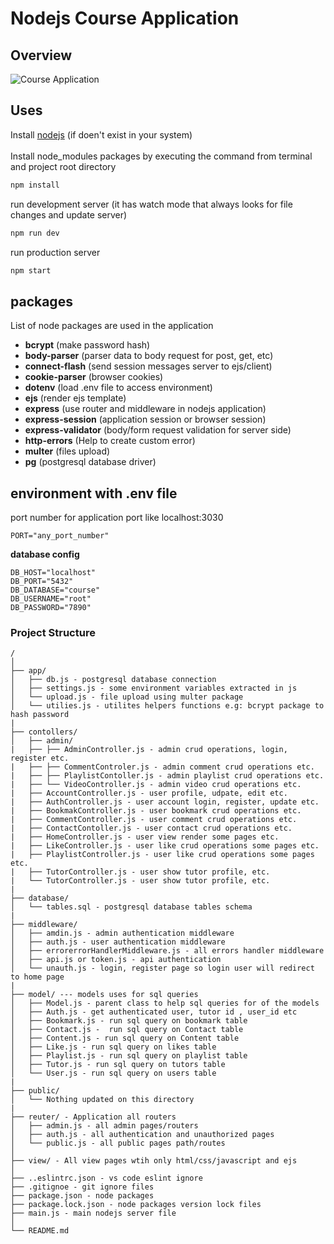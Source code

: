 # Nodejs Course Application

## Overview
![Course Application](https://appsaeed.github.io/assets/images/projects/nodejs-courses/nodejs-courese-application.jpg)

## Uses
Install [nodejs](https://nodejs.org/en/download) (if doen't exist in your system) 
<br> <br>
Install node_modules packages by executing the command from terminal and project root directory
```sh
npm install 
```

run development server (it has watch mode that always looks for file changes and update server)
```sh
npm run dev 
```

run production server
```sh
npm start 
```


## packages
List of node packages are used in the application

- **bcrypt** (make password hash)
- **body-parser** (parser data to body request for post, get, etc)
- **connect-flash** (send session messages server to ejs/client)
- **cookie-parser** (browser cookies)
- **dotenv** (load .env file to access environment)
- **ejs** (render ejs template)
- **express** (use router and middleware in nodejs application)
- **express-session** (application session or browser session)
- **express-validator** (body/form request validation for server side)
- **http-errors** (Help to create custom error)
- **multer** (files upload)
- **pg** (postgresql database driver)


## environment with .env file
port number for application port like localhost:3030
```.env
PORT="any_port_number"
```
**database config**
```.env
DB_HOST="localhost"
DB_PORT="5432"
DB_DATABASE="course"
DB_USERNAME="root"
DB_PASSWORD="7890"
```

### Project Structure

```
/
│
├── app/
│   ├── db.js - postgresql database connection
│   ├── settings.js - some environment variables extracted in js
│   └── upload.js - file upload using multer package
│   └── utilies.js - utilites helpers functions e.g: bcrypt package to hash password
|
├── contollers/
│   ├── admin/
|   ├── ├── AdminController.js - admin crud operations, login, register etc.
|   ├── ├── CommentControler.js - admin comment crud operations etc.
|   ├── ├── PlaylistContoller.js - admin playlist crud operations etc.
|   ├── └── VideoController.js - admin video crud operations etc.
|   ├── AccountController.js - user profile, udpate, edit etc.
|   ├── AuthController.js - user account login, register, update etc.
|   ├── BookmakController.js - user bookmark crud operations etc.
|   ├── CommentController.js - user comment crud operations etc.
|   ├── ContactContoller.js - user contact crud operations etc.
|   ├── HomeController.js - user view render some pages etc.
|   ├── LikeController.js - user like crud operations some pages etc.
|   ├── PlaylistController.js - user like crud operations some pages etc.
|   ├── TutorController.js - user show tutor profile, etc.
|   └── TutorController.js - user show tutor profile, etc.
|
├── database/
│   └── tables.sql - postgresql database tables schema
|
├── middleware/
│   ├── amdin.js - admin authentication middleware
│   ├── auth.js - user authentication middleware
│   ├── errorerrorHandlerMiddleware.js - all errors handler middleware
│   ├── api.js or token.js - api authentication
│   └── unauth.js - login, register page so login user will redirect to home page
|
├── model/ --- models uses for sql queries
│   ├── Model.js - parent class to help sql queries for of the models
│   ├── Auth.js - get authenticated user, tutor id , user_id etc
│   ├── Bookmark.js - run sql query on bookmark table
│   ├── Contact.js -  run sql query on Contact table
│   ├── Content.js - run sql query on Content table
│   ├── Like.js - run sql query on likes table
│   ├── Playlist.js - run sql query on playlist table
│   ├── Tutor.js - run sql query on tutors table
│   └── User.js - run sql query on users table
|
├── public/ 
│   └── Nothing updated on this directory 
|
├── reuter/ - Application all routers
│   ├── admin.js - all admin pages/routers
│   ├── auth.js - all authentication and unauthorized pages
│   └── public.js - all public pages path/routes
│
├── view/ - All view pages wtih only html/css/javascript and ejs
│
├── ..eslintrc.json - vs code eslint ignore
├── .gitignoe - git ignore files
├── package.json - node packages
├── package.lock.json - node packages version lock files
├── main.js - main nodejs server file
│
└── README.md